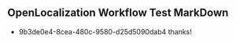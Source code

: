 ## OpenLocalization Workflow Test MarkDown

* 9b3de0e4-8cea-480c-9580-d25d5090dab4 
thanks!



<!--HONumber=Jan16_HO4-->
